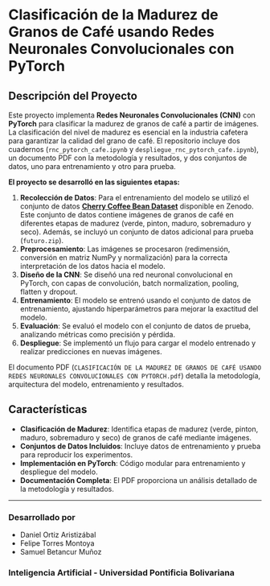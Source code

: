 # Clasificación de la Madurez de Granos de Café usando Redes Neuronales Convolucionales con PyTorch

## Descripción del Proyecto

Este proyecto implementa **Redes Neuronales Convolucionales (CNN)** con **PyTorch** para clasificar la madurez de granos de café a partir de imágenes. La clasificación del nivel de madurez es esencial en la industria cafetera para garantizar la calidad del grano de café. El repositorio incluye dos cuadernos (`rnc_pytorch_cafe.ipynb` y `despliegue_rnc_pytorch_cafe.ipynb`), un documento PDF con la metodología y resultados, y dos conjuntos de datos, uno para entrenamiento y otro para prueba.

**El proyecto se desarrolló en las siguientes etapas:**

1. **Recolección de Datos**: Para el entrenamiento del modelo se utilizó el conjunto de datos [**Cherry Coffee Bean Dataset**](https://zenodo.org/records/14271151) disponible en Zenodo. Este conjunto de datos contiene imágenes de granos de café en diferentes etapas de madurez (verde, pinton, maduro, sobremaduro y seco). Además, se incluyó un conjunto de datos adicional para prueba (`futuro.zip`).
2. **Preprocesamiento**: Las imágenes se procesaron (redimensión, conversión en matriz NumPy y normalización) para la correcta interpretación de los datos hacia el modelo.
3. **Diseño de la CNN**: Se diseñó una red neuronal convolucional en PyTorch, con capas de convolución, batch normalization, pooling, flatten y dropout.
4. **Entrenamiento**: El modelo se entrenó usando el conjunto de datos de entrenamiento, ajustando hiperparámetros para mejorar la exactitud del modelo.
5. **Evaluación**: Se evaluó el modelo con el conjunto de datos de prueba, analizando métricas como precisión y pérdida.
6. **Despliegue**: Se implementó un flujo para cargar el modelo entrenado y realizar predicciones en nuevas imágenes.

El documento PDF (`CLASIFICACIÓN DE LA MADUREZ DE GRANOS DE CAFÉ USANDO REDES NEURONALES CONVOLUCIONALES CON PYTORCH.pdf`) detalla la metodología, arquitectura del modelo, entrenamiento y resultados.

## Características

- **Clasificación de Madurez**: Identifica etapas de madurez (verde, pinton, maduro, sobremaduro y seco) de granos de café mediante imágenes.
- **Conjuntos de Datos Incluidos**: Incluye datos de entrenamiento y prueba para reproducir los experimentos.
- **Implementación en PyTorch**: Código modular para entrenamiento y despliegue del modelo.
- **Documentación Completa**: El PDF proporciona un análisis detallado de la metodología y resultados.

---

### Desarrollado por
- Daniel Ortiz Aristizábal
- Felipe Torres Montoya
- Samuel Betancur Muñoz

### Inteligencia Artificial - Universidad Pontificia Bolivariana
